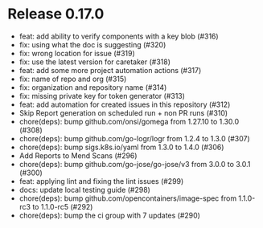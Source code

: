 # Release 0.17.0

- feat: add ability to verify components with a key blob (#316)
- fix: using what the doc is suggesting (#320)
- fix: wrong location for issue (#319)
- fix: use the latest version for caretaker (#318)
- feat: add some more project automation actions (#317)
- fix: name of repo and org (#315)
- fix: organization and repository name (#314)
- fix: missing private key for token generator (#313)
- feat: add automation for created issues in this repository (#312)
- Skip Report generation on scheduled run + non PR runs (#310)
- chore(deps): bump github.com/onsi/gomega from 1.27.10 to 1.30.0 (#308)
- chore(deps): bump github.com/go-logr/logr from 1.2.4 to 1.3.0 (#307)
- chore(deps): bump sigs.k8s.io/yaml from 1.3.0 to 1.4.0 (#306)
- Add Reports to Mend Scans (#296)
- chore(deps): bump github.com/go-jose/go-jose/v3 from 3.0.0 to 3.0.1 (#300)
- feat: applying lint and fixing the lint issues (#299)
- docs: update local testing guide (#298)
- chore(deps): bump github.com/opencontainers/image-spec from 1.1.0-rc3 to 1.1.0-rc5 (#292)
- chore(deps): bump the ci group with 7 updates (#290)
